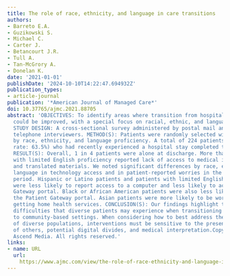 ```yaml
---
title: The role of race, ethnicity, and language in care transitions
authors:
- Barreto E.A.
- Guzikowski S.
- Michael C.
- Carter J.
- Betancourt J.R.
- Tull A.
- Tan-McGrory A.
- Donelan K.
date: '2021-01-01'
publishDate: '2024-10-10T14:22:47.694932Z'
publication_types:
- article-journal
publication: '*American Journal of Managed Care*'
doi: 10.37765/ajmc.2021.88705
abstract: 'OBJECTIVES: To identify areas where transition from hospital to community
  could be improved, with a special focus on racial, ethnic, and language differences.
  STUDY DESIGN: A cross-sectional survey administered by postal mail and bilingual
  telephone interviewers. METHOD(S): Patients were randomly selected within strata
  by race, ethnicity, and language proficiency. A total of 224 patients (response
  rate: 63.5%) who had recently experienced a hospital stay completed the survey.
  RESULT(S): Overall, 1 in 4 patients were alone at discharge. More than half of patients
  with limited English proficiency reported lack of access to medical interpreters
  and translated materials. We noted significant differences by race, ethnicity, and
  language in technology access and in patient-reported worries in the posthospital
  period. Hispanic or Latino patients and patients with limited English proficiency
  were less likely to report access to a computer and less likely to access the Patient
  Gateway portal. Black or African American patients were also less likely to use
  the Patient Gateway portal. Asian patients were more likely to be worried about
  getting home health services. CONCLUSION(S): Our findings highlight the enhanced
  difficulties that diverse patients may experience when transitioning from hospital
  to community-based settings. When considering how to best address the complex needs
  of diverse populations, interventions must be sensitive to the presence or absence
  of others, potential digital divides, and medical interpretation.Copyright © 2021
  Ascend Media. All rights reserved.'
links:
- name: URL
  url: 
    https://www.ajmc.com/view/the-role-of-race-ethnicity-and-language-in-care-transitions
---
```


